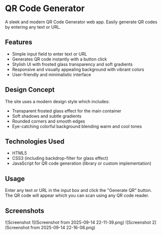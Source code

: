 # QR Code Generator

A sleek and modern QR Code Generator web app. Easily generate QR codes by entering any text or URL.

## Features

- Simple input field to enter text or URL
- Generates QR code instantly with a button click
- Stylish UI with frosted glass transparency and soft gradients
- Responsive and visually appealing background with vibrant colors
- User-friendly and minimalistic interface

## Design Concept

The site uses a modern design style which includes:

- Transparent frosted glass effect for the main container
- Soft shadows and subtle gradients
- Rounded corners and smooth edges
- Eye-catching colorful background blending warm and cool tones

## Technologies Used

- HTML5
- CSS3 (including backdrop-filter for glass effect)
- JavaScript for QR code generation (library or custom implementation)

## Usage

Enter any text or URL in the input box and click the "Generate QR" button. The QR code will appear which you can scan using any QR code reader.

## Screenshots

![Screenshot 1](Screenshot from 2025-09-14 22-11-39.png)
![Screenshot 2](Screenshot from 2025-09-14 22-16-08.png)

